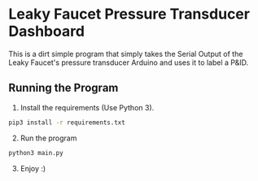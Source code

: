 # Leaky Faucet Pressure Transducer Dashboard
This is a dirt simple program that simply takes the Serial Output of the Leaky Faucet's pressure transducer Arduino and uses it to label a P&ID.

## Running the Program
1. Install the requirements (Use Python 3).
```sh
pip3 install -r requirements.txt
```
2. Run the program
```sh
python3 main.py
```
3. Enjoy :)